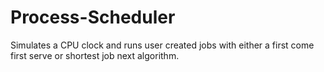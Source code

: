 # Process-Scheduler
Simulates a CPU clock and runs user created jobs with either a first come first serve or shortest job next algorithm.
